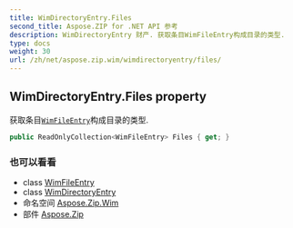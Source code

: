 ```yaml
---
title: WimDirectoryEntry.Files
second_title: Aspose.ZIP for .NET API 参考
description: WimDirectoryEntry 财产. 获取条目WimFileEntry构成目录的类型.
type: docs
weight: 30
url: /zh/net/aspose.zip.wim/wimdirectoryentry/files/
---
```

## WimDirectoryEntry.Files property

获取条目[`WimFileEntry`](../../wimfileentry/)构成目录的类型.

```csharp
public ReadOnlyCollection<WimFileEntry> Files { get; }
```

### 也可以看看

* class [WimFileEntry](../../wimfileentry/)
* class [WimDirectoryEntry](../)
* 命名空间 [Aspose.Zip.Wim](../../wimdirectoryentry/)
* 部件 [Aspose.Zip](../../../)


